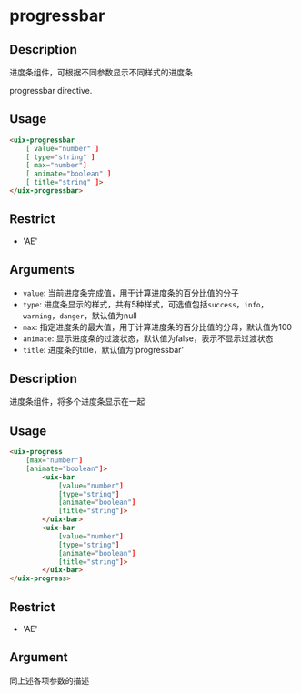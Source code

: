 # progressbar
## Description
进度条组件，可根据不同参数显示不同样式的进度条

progressbar directive.

## Usage

``` html
<uix-progressbar
    [ value="number" ]
    [ type="string" ]
    [ max="number"]
    [ animate="boolean" ]
    [ title="string" ]>
</uix-progressbar>
```
## Restrict
- 'AE'

## Arguments

- `value`: 当前进度条完成值，用于计算进度条的百分比值的分子
- `type`: 进度条显示的样式，共有5种样式，可选值包括`success`，`info`，`warning`，`danger`，默认值为null
- `max`: 指定进度条的最大值，用于计算进度条的百分比值的分母，默认值为100
- `animate`: 显示进度条的过渡状态，默认值为false，表示不显示过渡状态
- `title`: 进度条的title，默认值为'progressbar'

## Description
进度条组件，将多个进度条显示在一起

## Usage

``` html
<uix-progress
    [max="number"]
    [animate="boolean"]>
        <uix-bar
            [value="number"]
            [type="string"]
            [animate="boolean"]
            [title="string"]>
        </uix-bar>
        <uix-bar
            [value="number"]
            [type="string"]
            [animate="boolean"]
            [title="string"]>
        </uix-bar>
</uix-progress>
```
## Restrict
- 'AE'

## Argument
同上述各项参数的描述